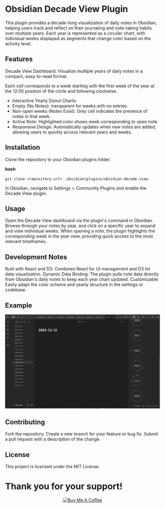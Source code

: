 # Obsidian Decade View Plugin

This plugin provides a decade-long visualization of daily notes in Obsidian, helping users track and reflect on their journaling and note-taking habits over multiple years. Each year is represented as a circular chart, with individual weeks displayed as segments that change color based on the activity level.

## Features

Decade View Dashboard: Visualize multiple years of daily notes in a compact, easy-to-read format.  

Each cell corresponds to a week starting with the first week of the year at the 12:00 position of the circle and following clockwise.

- Interactive Yearly Donut Charts:
- Empty (No Notes): transparent for weeks with no entries.
- Non-open weeks (Notes Exist): Grey cell indicates the presence of notes in that week.
- Active Note: Highlighted color shows week corresponding to open note.
- Responsive Design: Automatically updates when new notes are added, allowing users to quickly access relevant years and weeks.

## Installation

Clone the repository to your Obsidian plugins folder.

**bash**

`git clone <repository-url> .obsidian/plugins/obsidian-decade-view`

In Obsidian, navigate to Settings > Community Plugins and enable the Decade View plugin.

## Usage

Open the Decade View dashboard via the plugin's command in Obsidian.
Browse through your notes by year, and click on a specific year to expand and view individual weeks.
When opening a note, the plugin highlights the corresponding week in the year view, providing quick access to the most relevant timeframes.

## Development Notes

Built with React and D3: Combines React for UI management and D3 for data visualization.
Dynamic Data Binding: The plugin pulls note data directly from Obsidian's daily notes to keep each year chart updated.
Customizable: Easily adapt the color scheme and yearly structure in the settings or codebase.

## Example

![Desktop Example View](src\images\example.png)

## Contributing

Fork the repository.
Create a new branch for your feature or bug fix.
Submit a pull request with a description of the change.

## License

This project is licensed under the MIT License.

# Thank you for your support!
<p align="center">
<a  href="https://www.buymeacoffee.com/hamnerben" target="_blank"><img src="https://cdn.buymeacoffee.com/buttons/v2/default-yellow.png" alt="Buy Me A Coffee" style="height: 60px !important;width: 217px !important;" ></a>
</p>